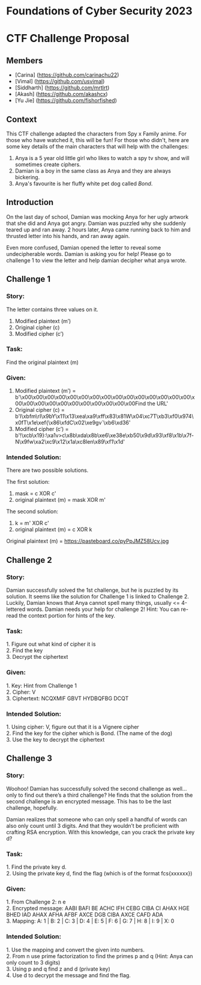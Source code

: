 # Foundations of Cyber Security 2023 
# CTF Challenge Proposal 
## Members
- [Carina] (https://github.com/carinachu22)
- [Vimal] (https://github.com/usvimal)
- [Siddharth] (https://github.com/mrtlrt)
- [Akash] (https://github.com/akashcx)
- [Yu Jie] (https://github.com/fishorfished)

## Context 
This CTF challenge adapted the characters from Spy x Family anime. For those who have watched it, this will be fun! 
For those who didn't, here are some key details of the main characters that will help with the challenges: 
1. Anya is a 5 year old little girl who likes to watch a spy tv show, and will sometimes create ciphers.
2. Damian is a boy in the same class as Anya and they are always bickering. 
3. Anya's favourite is her fluffy white pet dog called _Bond_. 

## Introduction 
On the last day of school, Damian was mocking Anya for her ugly artwork that she did and Anya got angry. Damian was puzzled why she suddenly teared up and ran away. 2 hours later, Anya came running back to him and thrusted letter into his hands, and ran away again. 

Even more confused, Damian opened the letter to reveal some undecipherable words. Damian is asking you for help! Please go to challenge 1 to view the letter and help damian decipher what anya wrote. 
## Challenge 1
### Story:
The letter contains three values on it. 
1. Modified plaintext (m’) 
2. Original cipher (c) 
3. Modified cipher (c’) 

### Task:
Find the original plaintext (m)

### Given:
1. Modified plaintext (m’)  = b'\x00\x00\x00\x00\x00\x00\x00\x00\x00\x00\x00\x00\x00\x00\x00\x00\x00\x00\x00\x00\x00\x00\x00\x00\x00\x00Find the URL'
2. Original cipher (c) = b'I\xbfm\rI\x9bY\x11\x13\xea\xa9\xff\x83\x81W\x04\xc7T\xb3\xf0\x974\x0fT\x1e\xef{\x86\xfdC\x02\xe9gv`\xb6\xd36' 
3. Modified cipher (c’) = b'!\xcb\x19}:\xa1v>c\x8b\xda\x8b\xe6\xe38e\xb50\x9d\x93\xf8\x1b\x7f-N\x9fw\xa2\xc9\x12\x1a\xc8len\x89\xf1\x1d' 

### Intended Solution:
There are two possible solutions. 

The first solution: 
1. mask = c XOR c'
2. original plaintext (m) = mask XOR m'

The second solution: 
1. k = m' XOR c'
2. original plaintext (m) = c XOR k 

Original plaintext (m) = https://pasteboard.co/pyPpJMZ58Ucv.jpg 

## Challenge 2
<h3><b>Story:</b></h3>
Damian successfully solved the 1st challenge, but he is puzzled by its solution. It seems like the solution for Challenge 1 is linked to Challenge 2. Luckily, Damian knows that Anya cannot spell many things, usually <= 4-lettered words. Damian needs your help for challenge 2! Hint: You can re-read the context portion for hints of the key.

<h3><b>Task:</b></h3>
1. Figure out what kind of cipher it is <br />
2. Find the key <br />
3. Decrypt the ciphertext

<h3><b>Given:</b></h3>
1. Key: Hint from Challenge 1 <br />
2. Cipher: V <br />
3. Ciphertext: NCQXMIF GBVT HYDBQFBG DCQT <br />

<h3><b>Intended Solution:</b></h3>
1. Using cipher: V, figure out that it is a Vignere cipher <br />
2. Find the key for the cipher which is Bond. (The name of the dog) <br />
3. Use the key to decrypt the ciphertext <br />

## Challenge 3 
<h3><b>Story:</b></h3>
Woohoo! Damian has successfully solved the second challenge as well…only to find out there’s a third challenge? He finds that the solution from the second challenge is an encrypted message. This has to be the last challenge, hopefully. 

Damian realizes that someone who can only spell a handful of words can also only count until 3 digits. And that they wouldn’t be proficient with crafting RSA encryption. With this knowledge, can you crack the private key d?


<h3><b>Task:</b></h3>
1. Find the private key d. <br />
2. Using the private key d, find the flag (which is of the format fcs{xxxxxx})<br />

<h3><b>Given:</b></h3>
1. From Challenge 2: n e  <br/>
2. Encrypted message: AABI BAFI BE ACHC IFH CEBG CIBA CI AHAX HGE BHED IAD AHAX AFHA AFBF AXCE DGB CIBA AXCE CAFD ADA <br/>
3. Mapping: A: 1 | B: 2 | C: 3 | D: 4 | E: 5 | F: 6 | G: 7 | H: 8 | I: 9 | X: 0 <br/>

<h3><b>Intended Solution:</b></h3>
1. Use the mapping and convert the given into numbers. <br/>
2. From n use prime factorization to find the primes p and q (Hint: Anya can only count to 3 digits) <br/>
3. Using p and q find z and d (private key) <br/>
4. Use d to decrypt the message and find the flag. <br/>
